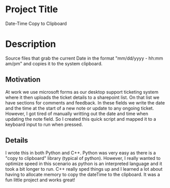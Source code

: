 # Project Title
Date-Time Copy to Clipboard

# Description
Source files that grab the current Date in the format "mm/dd/yyyy - hh:mm am/pm" and copies it to the system clipboard.

## Motivation
At work we use microsoft forms as our desktop support ticketing system where it then uploads the ticket details to a sharepoint list. On that list we have sections for comments and feedback. In these fields we write the date and the time at the start of a new note or update to any ongoing ticket. However, I got tired of manually writting out the date and time when updating the note field. So I created this quick script and mapped it to a keyboard input to run when pressed.

## Details
I wrote this in both Python and C++. Python was very easy as there is a "copy to clipboard" library (typical of python). However, I really wanted to optimize speed in this scenario as python is an interpreted language and it took a bit longer to run. C++ really sped things up and I learned a lot about having to allocate memory to copy the dateTime to the clipboard. It was a fun little project and works great! 

